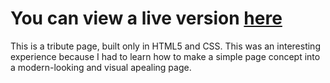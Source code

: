 # You can view a live version [here](https://kingcrimsontribute.netlify.app)
This is a tribute page, built only in HTML5 and CSS. This was an interesting experience because I had to learn how to make a simple page concept into a modern-looking and visual apealing page. 
